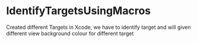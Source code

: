 # IdentifyTargetsUsingMacros
Created different Targets in Xcode, we have to identify target and will given different view background colour for different target
